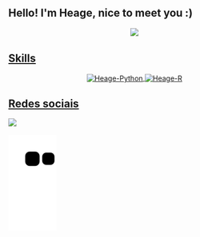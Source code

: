 ## Hello! I'm Heage, nice to meet you :)
<div align="center">
  <a href="https://github.com/zheage">
  <img height="180em" src="https://github-readme-stats.vercel.app/api?username=zheage&show_icons=true&theme=dracula&include_all_commits=true&count_private=true"/>
</div>
  
## Skills 
<div align = "center">
  <img align="center" alt="Heage-Python" src="https://img.shields.io/badge/Python-3776AB?style=for-the-badge&logo=python&logoColor=white">
  <img align="center" alt="Heage-R" src="https://img.shields.io/badge/R-276DC3?style=for-the-badge&logo=r&logoColor=white">
</div>
  
## Redes sociais
 
<div> 
  <a href="https://www.linkedin.com/in/richard-guilherme-da/" target="_blank"><img src="https://img.shields.io/badge/-LinkedIn-%230077B5?style=for-the-badge&logo=linkedin&logoColor=white" target="_blank"></a> 
  
 
 ![Snake animation](https://github.com/rafaballerini/rafaballerini/blob/output/github-contribution-grid-snake.svg)
 
</div>
